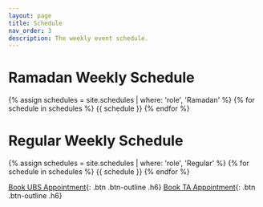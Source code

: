 ```yaml
---
layout: page
title: Schedule
nav_order: 3
description: The weekly event schedule.
---
```


# Ramadan Weekly Schedule
{% assign schedules = site.schedules | where: 'role', 'Ramadan' %}
{% for schedule in schedules %}
{{ schedule }}
{% endfor %}

# Regular Weekly Schedule
{% assign schedules = site.schedules | where: 'role', 'Regular' %}
{% for schedule in schedules %}
{{ schedule }}
{% endfor %}

[Book UBS Appointment](https://calendar.google.com/calendar/u/0/selfsched?sstoken=UUZiRUdjc0dwUzZhfGRlZmF1bHR8ZmIxOGMwNGJhNjA4YTNhN2I2MDZlNzAxNzU0NWRlNGQ){: .btn .btn-outline .h6}
[Book TA Appointment](https://calendar.google.com/calendar/u/0/selfsched?sstoken=UUVYbzM5MTRRQlh4fGRlZmF1bHR8OTFlZDZiZDI5M2EyNWVlN2U0NGEzNjlhZGIzM2RiN2E){: .btn .btn-outline .h6}